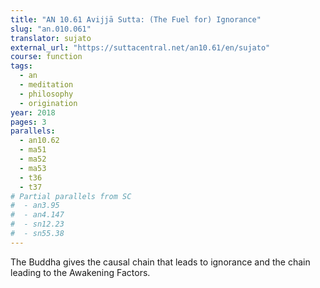 ```yaml
---
title: "AN 10.61 Avijjā Sutta: (The Fuel for) Ignorance"
slug: "an.010.061"
translator: sujato
external_url: "https://suttacentral.net/an10.61/en/sujato"
course: function
tags:
  - an
  - meditation
  - philosophy
  - origination
year: 2018
pages: 3
parallels:
  - an10.62
  - ma51
  - ma52
  - ma53
  - t36
  - t37
# Partial parallels from SC
#  - an3.95
#  - an4.147
#  - sn12.23
#  - sn55.38
---
```


The Buddha gives the causal chain that leads to ignorance and the chain leading to the Awakening Factors.
